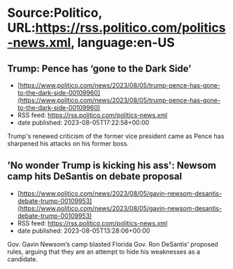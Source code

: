 # Source:Politico, URL:https://rss.politico.com/politics-news.xml, language:en-US

## Trump: Pence has ‘gone to the Dark Side’
 - [https://www.politico.com/news/2023/08/05/trump-pence-has-gone-to-the-dark-side-00109960](https://www.politico.com/news/2023/08/05/trump-pence-has-gone-to-the-dark-side-00109960)
 - RSS feed: https://rss.politico.com/politics-news.xml
 - date published: 2023-08-05T17:22:58+00:00

Trump's renewed criticism of the former vice president came as Pence has sharpened his attacks on his former boss.

## 'No wonder Trump is kicking his ass': Newsom camp hits DeSantis on debate proposal
 - [https://www.politico.com/news/2023/08/05/gavin-newsom-desantis-debate-trump-00109953](https://www.politico.com/news/2023/08/05/gavin-newsom-desantis-debate-trump-00109953)
 - RSS feed: https://rss.politico.com/politics-news.xml
 - date published: 2023-08-05T13:28:06+00:00

Gov. Gavin Newsom’s camp blasted Florida Gov. Ron DeSantis’ proposed rules, arguing that they are an attempt to hide his weaknesses as a candidate.

